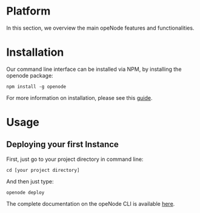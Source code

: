# Platform

In this section, we overview the main opeNode features and functionalities. 

# Installation

Our command line interface can be installed via NPM, by installing the openode package:

    npm install -g openode

For more information on installation, please see this [guide](/docs/installation/index.md).

# Usage

## Deploying your first Instance

First, just go to your project directory in command line:

    cd [your project directory]

And then just type:

    openode deploy

The complete documentation on the opeNode CLI is available [here](/docs/platform/cli.md).